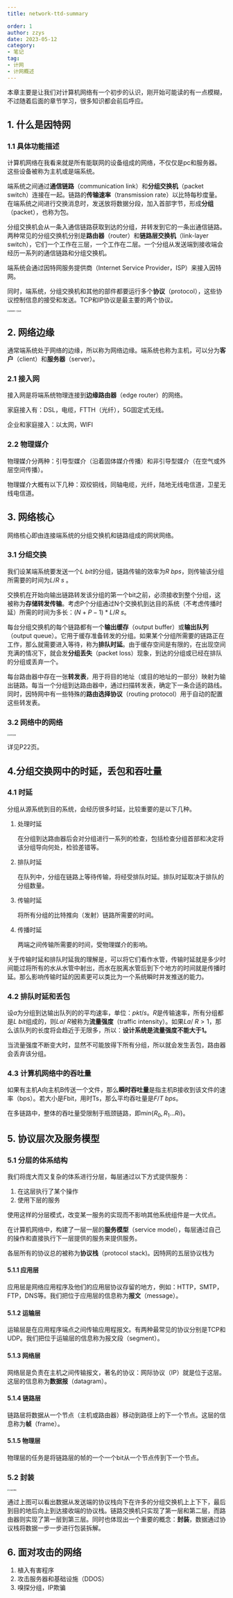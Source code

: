 ```yaml
---
title: network-ttd-summary

order: 1
author: zzys
date: 2023-05-12
category:
- 笔记
tag:
- 计网
- 计网概述
---
```




本章主要是让我们对计算机网络有一个初步的认识，刚开始可能读的有一点模糊，不过随着后面的章节学习，很多知识都会前后呼应。

## 1. 什么是因特网

### 1.1 具体功能描述

计算机网络在我看来就是所有能联网的设备组成的网络，不仅仅是pc和服务器。这些设备被称为主机或是端系统。

端系统之间通过**通信链路**（communication link）和**分组交换机**（packet switch）连接在一起。链路的**传输速率**（transmission rate）以比特每秒度量。在端系统之间进行交换消息时，发送放将数据分段，加入首部字节，形成**分组**（packet），也称为包。

分组交换机会从一条入通信链路获取到达的分组，并转发到它的一条出通信链路。两种常见的分组交换机分别是**路由器**（router）和**链路层交换机**（link-layer switch），它们一个工作在三层，一个工作在二层。一个分组从发送端到接收端会经历一系列的通信链路和分组交换机。

端系统会通过因特网服务提供商（Internet Service Provider，ISP）来接入因特网。

同时，端系统，分组交换机和其他的部件都要运行多个**协议**（protocol），这些协议控制信息的接受和发送。TCP和IP协议是最主要的两个协议。

<img src="http://blog-zzys.oss-cn-beijing.aliyuncs.com/articles/因特网的一些组成.jpg" alt="因特网的一些组成" style="zoom: 25%;" />

## 2. 网络边缘

通常端系统处于网络的边缘，所以称为网络边缘。端系统也称为主机，可以分为**客户**（client）和**服务器**（server）。

### 2.1 接入网

接入网是将端系统物理连接到**边缘路由器**（edge router）的网络。

家庭接入有：DSL，电缆，FTTH（光纤），5G固定式无线。

企业和家庭接入：以太网，WIFI

### 2.2 物理媒介

物理媒介分两种：引导型媒介（沿着固体媒介传播）和非引导型媒介（在空气或外层空间传播）。

物理媒介大概有以下几种：双绞铜线，同轴电缆，光纤，陆地无线电信道，卫星无线电信道。

## 3. 网络核心

网络核心即由连接端系统的分组交换机和链路组成的网状网络。

### 3.1 分组交换

我们设某端系统要发送一个$L\ bit$的分组，链路传输的效率为$R\ bps$，则传输该分组所需要的时间为$L/R\ s$ 。

交换机在开始向输出链路转发该分组的第一个bit之前，必须接收到整个分组，这被称为**存储转发传输**。考虑P个分组通过N个交换机到达目的系统（不考虑传播时延）所需的时间为多长：$(N+P-1)*L/R\ s$。

每台分组交换机的每个链路都有一个**输出缓存**（output buffer）或**输出队列**（output queue）。它用于缓存准备转发的分组。如果某个分组所需要的链路正在工作，那么就需要进入等待，称为**排队时延**。由于缓存空间是有限的，在出现空间充满的情况下，就会发**分组丢失**（packet loss）现象，到达的分组或已经在排队的分组或丢弃一个。

每台路由器中存在一张**转发表**，用于将目的地址（或目的地址的一部分）映射为输出链路。每当一个分组到达路由器中，通过扫描转发表，确定下一条合适的路线。同时，因特网中有一些特殊的**路由选择协议**（routing protocol）用于自动的配置这些转发表。

### 3.2 网络中的网络

<img src="http://blog-zzys.oss-cn-beijing.aliyuncs.com/articles/ISP的互联.jpg" alt="ISP的互联" style="zoom: 25%;" />

详见P22页。

## 4.分组交换网中的时延，丢包和吞吐量

### 4.1 时延

分组从源系统到目的系统，会经历很多时延，比较重要的是以下几种。

1. 处理时延

   在分组到达路由器后会对分组进行一系列的检查，包括检查分组首部和决定将该分组导向何处，检验差错等。

2. 排队时延

   在队列中，分组在链路上等待传输，将经受排队时延。排队时延取决于排队的分组数量。

3. 传输时延

   将所有分组的比特推向（发射）链路所需要的时间。

4. 传播时延

   两端之间传输所需要的时间，受物理媒介的影响。

关于传输时延和排队时延我的理解是，可以将它们看作水管，传输时延就是多少时间能过将所有的水从水管中射出，而水在脱离水管后到下个地方的时间就是传播时延。那么影响传输时延的因素更可以类比为一个系统瞬时并发推送的能力。

### 4.2 排队时延和丢包

设$a$为分组到达输出队列的的平均速率，单位：$pkt/s$。$R$是传输速率，所有分组都是$L\ bit$组成的，则$La / \ R$被称为**流量强度**（traffic intensity）。如果$La /\ R > 1$，那么该队列的长度将会趋近于无限多，所以：**设计系统是流量强度不能大于1。**

当流量强度不断变大时，显然不可能放得下所有分组，所以就会发生丢包，路由器会丢弃该分组。

### 4.3 计算机网络中的吞吐量

如果有主机A向主机B传送一个文件，那么**瞬时吞吐量**是指主机B接收到该文件的速率（bps）。若大小是Fbit，用时Ts，那么平均吞吐量是$F/T\ bps$。

在多链路中，整体的吞吐量受限制于瓶颈链路，即$min\{R_0,R_{1}...R{i}\}$。

## 5. 协议层次及服务模型

### 5.1 分层的体系结构

我们将庞大而又复杂的体系进行分层，每层通过以下方式提供服务：

1. 在这层执行了某个操作
2. 使用下层的服务

使用这样的分层模式，改变某一服务的实现而不影响其他系统组件是一大优点。

在计算机网络中，构建了一层一层的**服务模型**（service model），每层通过自己的操作和直接执行下一层提供的服务来提供服务。

各层所有的协议总的被称为**协议栈**（protocol stack)。因特网的五层协议栈为

#### 5.1.1 应用层

应用层是网络应用程序及他们的应用层协议存留的地方，例如：HTTP，SMTP，FTP，DNS等。我们把位于应用层的信息称为**报文**（message）。

#### 5.1.2 运输层

运输层是在应用程序端点之间传输应用程报文。有两种最常见的协议分别是TCP和UDP。我们把位于运输层的信息称为报文段（segment）。

#### 5.1.3 网络层

网络层是负责在主机之间传输报文，著名的协议：网际协议（IP）就是位于这层。这层的信息称为**数据报**（datagram）。

#### 5.1.4 链路层

链路层将数据从一个节点（主机或路由器）移动到路径上的下一个节点。这层的信息称为**帧**（frame）。

#### 5.1.5 物理层

物理层的任务是将链路层的帧的一个一个bit从一个节点传到下一个节点。

### 5.2 封装

<img src="http://blog-zzys.oss-cn-beijing.aliyuncs.com/articles/分组交换机.jpg" alt="分组交换机" style="zoom: 25%;" />

通过上图可以看出数据从发送端的协议栈向下在许多的分组交换机上上下下，最后到目的地后向上到达接收端的协议栈。链路交换机只实现了第一层和第二层，而路由器则实现了第一层到第三层。同时也体现出一个重要的概念：**封装**，数据通过协议栈将数据一步一步进行包装拆解。

## 6. 面对攻击的网络

1. 植入有害程序
2. 攻击服务器和基础设施（DDOS）
3. 嗅探分组，IP欺骗